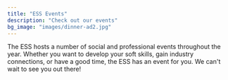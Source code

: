 ```yaml
---
title: "ESS Events"
description: "Check out our events"
bg_image: "images/dinner-ad2.jpg"
---
```


The ESS hosts a number of social and professional events throughout the year. Whether you want to develop your soft skills, gain industry connections, or have a good time, the ESS has an event for you. We can't wait to see you out there!
